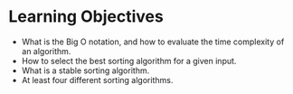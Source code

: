 # Learning Objectives

* What is the Big O notation, and how to evaluate the time complexity of an algorithm.
* How to select the best sorting algorithm for a given input.
* What is a stable sorting algorithm.
* At least four different sorting algorithms.

